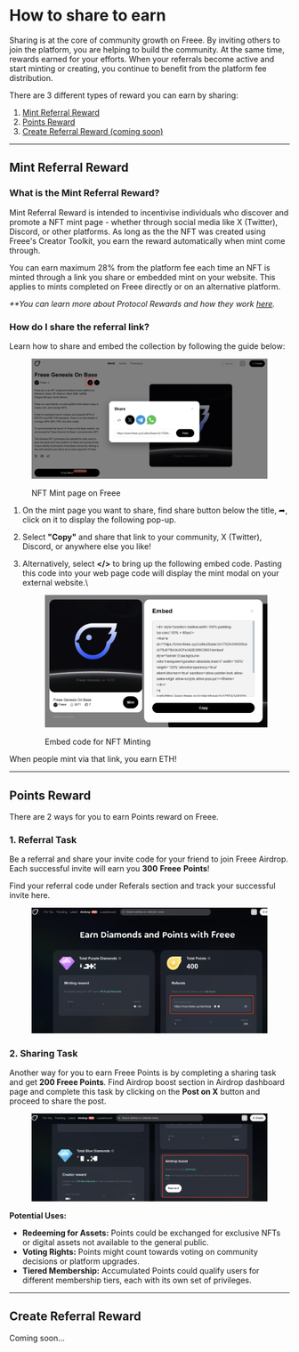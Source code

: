 # How to share to earn

Sharing is at the core of community growth on Freee. By inviting others to join the platform, you are helping to build the community. At the same time, rewards earned for your efforts. When your referrals become active and start minting or creating, you continue to benefit from the platform fee distribution.

There are 3 different types of reward you can earn by sharing:

1. [Mint Referral Reward](how-to-share-to-earn.md#mint-referral-reward)
2. [Points Reward](how-to-share-to-earn.md#points-reward)
3. [Create Referral Reward (coming soon)](how-to-share-to-earn.md#create-referral-reward)

***

## Mint Referral Reward

### What is the Mint Referral Reward?

Mint Referral Reward is intended to incentivise individuals who discover and promote a NFT mint page - whether through social media like X (Twitter), Discord, or other platforms. As long as the the NFT was created using Freee's Creator Toolkit, you earn the reward automatically when mint come through.

You can earn maximum 28% from the platform fee each time an NFT is minted through a link you share or embedded mint on your website. This applies to mints completed on Freee directly or on an alternative platform.

_\*\*You can learn more about Protocol Rewards and how they work_ [_here_](understanding-rewards-on-freee.md)_._

### How do I share the referral link?

Learn how to share and embed the collection by following the guide below:

<figure><img src="../.gitbook/assets/image (8).png" alt=""><figcaption><p>NFT Mint page on Freee</p></figcaption></figure>

1. On the mint page you want to share, find share button below the title, ➦, click on it to display the following pop-up.
2. Select **"Copy"** and share that link to your community, X (Twitter), Discord, or anywhere else you like!
3.  Alternatively, select **\</>** to bring up the following embed code. Pasting this code into your web page code will display the mint modal on your external website.\


    <figure><img src="../.gitbook/assets/Screenshot 2024-10-14 at 15.37.14.png" alt=""><figcaption><p>Embed code for NFT Minting</p></figcaption></figure>

When people mint via that link, you earn ETH!

***

## Points Reward

There are 2 ways for you to earn Points reward on Freee.

### 1. Referral Task

Be a referral and share your invite code for your friend to join Freee Airdrop. Each successful invite will earn you **300** **Freee** **Points**!

Find your referral code under Referals section and track your successful invite here.

<figure><img src="../.gitbook/assets/image (6).png" alt=""><figcaption></figcaption></figure>

### 2. Sharing Task

Another way for you to earn Freee Points is by completing a sharing task and get **200 Freee Points**. Find Airdrop boost section in Airdrop dashboard page and complete this task by clicking on the **Post on X** button and proceed to share the post.

<figure><img src="../.gitbook/assets/image (7).png" alt=""><figcaption></figcaption></figure>

**Potential Uses:**

* **Redeeming for Assets:** Points could be exchanged for exclusive NFTs or digital assets not available to the general public.
* **Voting Rights:** Points might count towards voting on community decisions or platform upgrades.
* **Tiered Membership:** Accumulated Points could qualify users for different membership tiers, each with its own set of privileges.

***

## **Create Referral Reward**

Coming soon...
